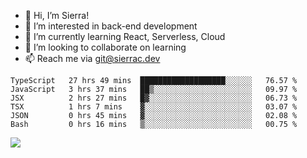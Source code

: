 - 👋 Hi, I’m Sierra!
- 👀 I’m interested in back-end development
- 🌱 I’m currently learning React, Serverless, Cloud
- 💞️ I’m looking to collaborate on learning
- 📫 Reach me via git@sierrac.dev

<!--START_SECTION:waka-->

```text
TypeScript   27 hrs 49 mins  ███████████████████░░░░░░   76.57 %
JavaScript   3 hrs 37 mins   ██▒░░░░░░░░░░░░░░░░░░░░░░   09.97 %
JSX          2 hrs 27 mins   █▓░░░░░░░░░░░░░░░░░░░░░░░   06.73 %
TSX          1 hrs 7 mins    ▓░░░░░░░░░░░░░░░░░░░░░░░░   03.07 %
JSON         0 hrs 45 mins   ▓░░░░░░░░░░░░░░░░░░░░░░░░   02.08 %
Bash         0 hrs 16 mins   ▒░░░░░░░░░░░░░░░░░░░░░░░░   00.75 %
```

<!--END_SECTION:waka-->


![](https://hit.yhype.me/github/profile?user_id=7351311)
